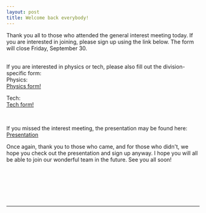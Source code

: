 ```yaml
---
layout: post
title: Welcome back everybody!
---
```



Thank you all to those who attended the general interest meeting today. If you are interested in joining, please sign up using the link below.
The form will close Friday, September 30.<br><br>

If you are interested in physics or tech, please also fill out the division-specific form:  
Physics:  
[Physics form!](https://docs.google.com/forms/d/e/1FAIpQLScXEa0D5VeuSyYRIGSmlbsR-oJ6szY4ss9FKfcqMDNBX-ibLA/viewform?c=0&w=1)

Tech:  
[Tech form!](https://docs.google.com/forms/d/e/1FAIpQLSf37ifBgOJ8pv8aiNDvYEtANd0Y_3LzsEubf_LyiOStDs7VbQ/viewform?c=0&w=1)

<br>

If you missed the interest meeting, the presentation may be found here:  
[Presentation](https://docs.google.com/presentation/d/1dvlQ45AdfG2XVsqSdPmRKjz1O1g_h_is_VxGwZeCxsg/edit#slide=id.p)

Once again, thank you to those who came, and for those who didn't, we hope you check out the presentation and sign up anyway. I hope you will all be able to join our wonderful team in the future. See you all soon!


<br>
<br>
<br>
<br>
<br>
<hr>
<br>
<br>
<br>
<br>
<br>

